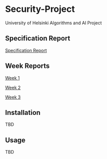 # Security-Project
University of Helsinki Algorithms and AI Project

## Specification Report
[Specification Report](https://github.com/tukkimiesjonni/Security-Project/blob/main/docs/specification_report/specification_report.md)

## Week Reports
[Week 1](https://github.com/tukkimiesjonni/Security-Project/blob/main/docs/week_reports/week_one.md)

[Week 2](https://github.com/tukkimiesjonni/Security-Project/blob/main/docs/week_reports/week_two.md)

[Week 3](https://github.com/tukkimiesjonni/Security-Project/blob/main/docs/week_reports/week_three.md)

## Installation
TBD

## Usage
TBD
